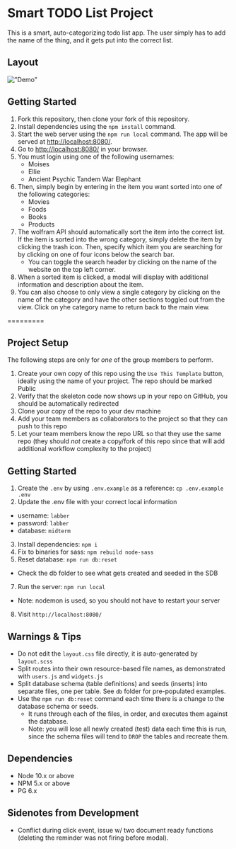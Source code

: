 # Smart TODO List Project

This is a smart, auto-categorizing todo list app. The user simply has to add the name of the thing, and it gets put into the correct list.


## Layout

!["Demo"](https://github.com/KangerDrew/SmartList/blob/master/planning/SmartList-demo.gif)

## Getting Started

1. Fork this repository, then clone your fork of this repository.
2. Install dependencies using the `npm install` command.
3. Start the web server using the `npm run local` command. The app will be served at <http://localhost:8080/>.
4. Go to <http://localhost:8080/> in your browser.
5. You must login using one of the following usernames:
    - Moises
    - Ellie
    - Ancient Psychic Tandem War Elephant
6. Then, simply begin by entering in the item you want sorted into one of the following categories:
    - Movies
    - Foods
    - Books
    - Products
7. The wolfram API should automatically sort the item into the correct list. If the item is sorted into the wrong category, simply delete the item by clicking the trash icon. Then, specify which item you are searching for by clicking on one of four icons below the search bar.
    - You can toggle the search header by clicking on the name of the website on the top left corner.
8. When a sorted item is clicked, a modal will display with additional information and description about the item.
9. You can also choose to only view a single category by clicking on the name of the category and have the other sections toggled out from the view. Click on yhe category name to return back to the main view.


=========

## Project Setup

The following steps are only for _one_ of the group members to perform.

1. Create your own copy of this repo using the `Use This Template` button, ideally using the name of your project. The repo should be marked Public
2. Verify that the skeleton code now shows up in your repo on GitHub, you should be automatically redirected
3. Clone your copy of the repo to your dev machine
4. Add your team members as collaborators to the project so that they can push to this repo
5. Let your team members know the repo URL so that they use the same repo (they should _not_ create a copy/fork of this repo since that will add additional workflow complexity to the project)


## Getting Started

1. Create the `.env` by using `.env.example` as a reference: `cp .env.example .env`
2. Update the .env file with your correct local information 
  - username: `labber` 
  - password: `labber` 
  - database: `midterm`
3. Install dependencies: `npm i`
4. Fix to binaries for sass: `npm rebuild node-sass`
5. Reset database: `npm run db:reset`
  - Check the db folder to see what gets created and seeded in the SDB
7. Run the server: `npm run local`
  - Note: nodemon is used, so you should not have to restart your server
8. Visit `http://localhost:8080/`

## Warnings & Tips

- Do not edit the `layout.css` file directly, it is auto-generated by `layout.scss`
- Split routes into their own resource-based file names, as demonstrated with `users.js` and `widgets.js`
- Split database schema (table definitions) and seeds (inserts) into separate files, one per table. See `db` folder for pre-populated examples. 
- Use the `npm run db:reset` command each time there is a change to the database schema or seeds. 
  - It runs through each of the files, in order, and executes them against the database. 
  - Note: you will lose all newly created (test) data each time this is run, since the schema files will tend to `DROP` the tables and recreate them.

## Dependencies

- Node 10.x or above
- NPM 5.x or above
- PG 6.x

## Sidenotes from Development

- Conflict during click event, issue w/ two document ready functions (deleting the reminder was not firing before modal).
